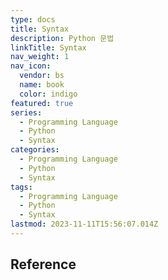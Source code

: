 ```yaml
---
type: docs
title: Syntax
description: Python 문법
linkTitle: Syntax
nav_weight: 1
nav_icon:
  vendor: bs
  name: book
  color: indigo
featured: true
series:
  - Programming Language
  - Python
  - Syntax
categories:
  - Programming Language
  - Python
  - Syntax
tags:
  - Programming Language
  - Python
  - Syntax
lastmod: 2023-11-11T15:56:07.014Z
---
```


## Reference
